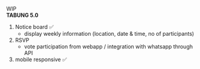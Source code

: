 WIP <br>
**TABUNG 5.0**
1. Notice board ✅
   - display weekly information (location, date & time, no of participants)
2. RSVP
   - vote participation from webapp / integration with whatsapp through API
3. mobile responsive ✅